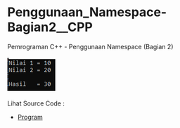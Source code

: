 # Penggunaan_Namespace-Bagian2__CPP
Pemrograman C++ - Penggunaan Namespace (Bagian 2)<br><br>
<img src="https://github.com/RizkyKhapidsyah/Penggunaan_Namespace-Bagian2__CPP/blob/master/Penggunaan_Namespace-Bagian2__CPP/x64/result/001.PNG"><br><br>
Lihat Source Code : <br>
- <a href="https://github.com/RizkyKhapidsyah/Penggunaan_Namespace-Bagian2__CPP/blob/master/Penggunaan_Namespace-Bagian2__CPP/Source.cpp">Program</a>
